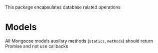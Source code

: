 This package encapsulates database related operations

# Models
All Mongoose models auxilary methods (`statics`, `methods`) should return Promise and not use callbacks